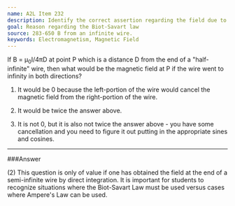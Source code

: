 ```yaml
---
name: A2L Item 232
description: Identify the correct assertion regarding the field due to a current segment.
goal: Reason regarding the Biot-Savart law
source: 283-650 B from an infinite wire.
keywords: Electromagnetism, Magnetic Field
---
```


If B = &mu;<sub>0</sub>I/4&pi;D at point P which is a distance D from
the end of a "half-infinite" wire, then what would be the magnetic field
at P if the wire went to infinity in both directions?

1. It would be 0 because the left-portion of the wire would cancel the
   magnetic field from the right-portion of the wire.
2. It would be twice the answer above.

3. It is not 0, but it is also not twice the answer above - you have some
   cancellation and you need to figure it out putting in the appropriate
   sines and cosines.



<hr/>

###Answer

(2) This question is only of value if one has obtained the field at the
end of a semi-infinite wire by direct integration. It is important for
students to recognize situations where the Biot-Savart Law must be used
versus cases where Ampere's Law can be used. 
